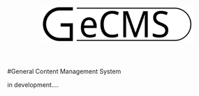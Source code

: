 <h1 align="center">
	<img src="docs/images/GeCMS_Hollow.svg" height="80">
	<br>
	<br>
</h1>

#General Content Management System

in development....